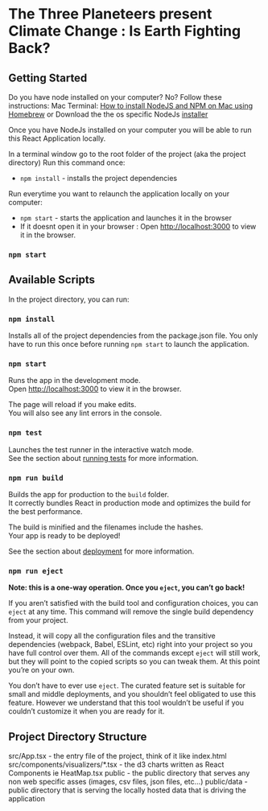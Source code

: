 # The Three Planeteers present Climate Change : Is Earth Fighting Back?

## Getting Started

Do you have node installed on your computer? No?
Follow these instructions: 
Mac Terminal: [How to install NodeJS and NPM on Mac using Homebrew](https://medium.com/@hayasnc/how-to-install-nodejs-and-npm-on-mac-using-homebrew-b33780287d8f)
or
Download the the os specific NodeJs [installer](https://nodejs.org/en/download/)

Once you have NodeJs installed on your computer you will be able to run this React Application locally.

In a terminal window go to the root folder of the project (aka the project directory)
Run this command once:  
- `npm install` - installs the project dependencies

Run everytime you want to relaunch the application locally on your computer:
- `npm start` - starts the application and launches it in the browser
- If it doesnt open it in your browser : Open [http://localhost:3000](http://localhost:3000) to view it in the browser.

### `npm start`

## Available Scripts

In the project directory, you can run:

### `npm install`

Installs all of the project dependencies from the package.json file.
You only have to run this once before running `npm start` to launch the application. 

### `npm start`

Runs the app in the development mode.\
Open [http://localhost:3000](http://localhost:3000) to view it in the browser.

The page will reload if you make edits.\
You will also see any lint errors in the console.

### `npm test`

Launches the test runner in the interactive watch mode.\
See the section about [running tests](https://facebook.github.io/create-react-app/docs/running-tests) for more information.

### `npm run build`

Builds the app for production to the `build` folder.\
It correctly bundles React in production mode and optimizes the build for the best performance.

The build is minified and the filenames include the hashes.\
Your app is ready to be deployed!

See the section about [deployment](https://facebook.github.io/create-react-app/docs/deployment) for more information.

### `npm run eject`

**Note: this is a one-way operation. Once you `eject`, you can’t go back!**

If you aren’t satisfied with the build tool and configuration choices, you can `eject` at any time. This command will remove the single build dependency from your project.

Instead, it will copy all the configuration files and the transitive dependencies (webpack, Babel, ESLint, etc) right into your project so you have full control over them. All of the commands except `eject` will still work, but they will point to the copied scripts so you can tweak them. At this point you’re on your own.

You don’t have to ever use `eject`. The curated feature set is suitable for small and middle deployments, and you shouldn’t feel obligated to use this feature. However we understand that this tool wouldn’t be useful if you couldn’t customize it when you are ready for it.


## Project Directory Structure

src/App.tsx - the entry file of the project, think of it like index.html
src/components/visualizers/*.tsx -  the d3 charts written as React Components ie HeatMap.tsx
public - the public directory that serves any non web specific asses (images, csv files, json files, etc...)
public/data - public directory that is serving the locally hosted data that is driving the application

